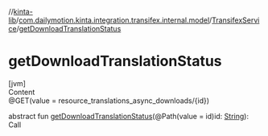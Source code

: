 //[kinta-lib](../../../index.md)/[com.dailymotion.kinta.integration.transifex.internal.model](../index.md)/[TransifexService](index.md)/[getDownloadTranslationStatus](get-download-translation-status.md)



# getDownloadTranslationStatus  
[jvm]  
Content  
@GET(value = resource_translations_async_downloads/{id})  
  
abstract fun [getDownloadTranslationStatus](get-download-translation-status.md)(@Path(value = id)id: [String](https://kotlinlang.org/api/latest/jvm/stdlib/kotlin/-string/index.html)): Call<ResponseBody>  



